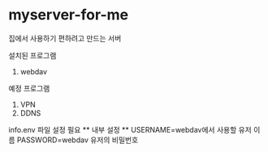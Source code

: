 # myserver-for-me
집에서 사용하기 편하려고 만드는 서버

설치된 프로그램

1. webdav

예정 프로그램

1. VPN
2. DDNS

info.env 파일 설정 필요
** 내부 설정 **
USERNAME=webdav에서 사용할 유저 이름
PASSWORD=webdav 유저의 비밀번호